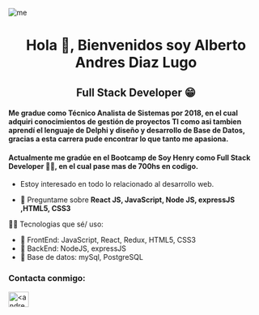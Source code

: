 ![me](https://res.cloudinary.com/da76mkk4h/image/upload/v1660691383/Captura_honwjx.png)
<h1 align="center">Hola 👋, Bienvenidos soy Alberto Andres Diaz Lugo</h1>

<h2 align="center">Full Stack Developer 😁</h2>
<h4 >Me gradue como Técnico Analista de Sistemas por 2018, en el cual adquiri conocimientos de gestión de proyectos TI como asi tambien aprendí el lenguaje de Delphi y diseño y desarrollo de Base de Datos, gracias a esta carrera pude encontrar lo que tanto me apasiona.</h4>
<h4>Actualmente me gradúe en el Bootcamp de Soy Henry como Full Stack Developer 🧑‍🎓, en el cual pase mas de 700hs en codigo.</h4>

- Estoy interesado en todo lo relacionado al desarrollo web.


- 💬 Preguntame sobre **React JS, JavaScript, Node JS, expressJS ,HTML5, CSS3**

🧑‍🎓 Tecnologias que sé/ uso:
- 🧠 FrontEnd: JavaScript, React, Redux, HTML5, CSS3
- 🧠 BackEnd: NodeJS, expressJS
- 🧠 Base de datos: mySql, PostgreSQL
<h3 align="left">Contacta conmigo:</h3>
<p align="left">
<a href="https://www.linkedin.com/in/alberto-diaz-lugo-91b0a0239/" target="blank"><img align="center" src="https://raw.githubusercontent.com/rahuldkjain/github-profile-readme-generator/master/src/images/icons/Social/linked-in-alt.svg" alt="<andres-Alberto-full-stack" height="30" width="40" /></a>
</p>


<!--
**andresDiazLugo/andresdiazlugo** is a ✨ _special_ ✨ repository because its `README.md` (this file) appears on your GitHub profile.

Here are some ideas to get you started:
## you can find me
- [linkedin](https://www.linkedin.com/in/alberto-diaz-lugo-91b0a0239/)
- [mail](andresd.ad5@gmail.com)

- 🔭 I’m currently working on ...
- 🌱 I’m currently learning ...
- 👯 I’m looking to collaborate on ...
- 🤔 I’m looking for help with ...
- 💬 Ask me about ...
- 📫 How to reach me: ...
- 😄 Pronouns: ...
- ⚡ Fun fact: ...
-->
